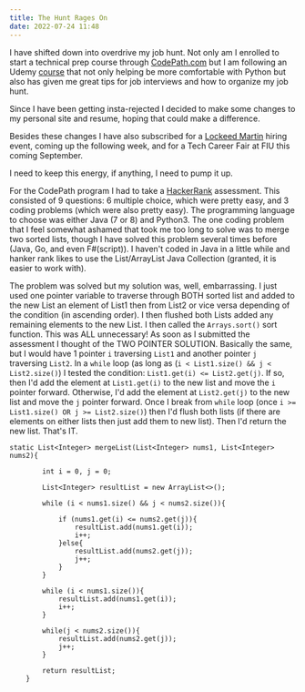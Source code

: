```yaml
---
title: The Hunt Rages On
date: 2022-07-24 11:48
---
```


<!-- markdownlint-disable -->

I have shifted down into overdrive my job hunt. Not only am I enrolled to start a technical prep course through <a href="https://codepath.com">CodePath.com</a> but I am following an Udemy <a href="https://www.udemy.com/course/python-for-data-structures-algorithms-and-interviews/">course</a> that not only helping be more comfortable with Python but also has given me great tips for job interviews and how to organize my job hunt.

Since I have been getting insta-rejected I decided to make some changes to my personal site and resume, hoping that could make a difference.

Besides these changes I have also subscribed for a <a href="https://lockheedmartin.com/en-us/index.html/">Lockeed Martin</a> hiring event, coming up the following week, and for a Tech Career Fair at FIU this coming September.

I need to keep this energy, if anything, I need to pump it up.

For the CodePath program I had to take a <a href="https://www.hackerrank.com">HackerRank</a> assessment. This consisted of 9 questions: 6 multiple choice, which were pretty easy, and 3 coding problems (which were also pretty easy). The programming language to choose was either Java (7 or 8) and Python3. The one coding problem that I feel somewhat ashamed that took me too long to solve was to merge two sorted lists, though I have solved this problem several times before (Java, Go, and even F#(script)). I haven't coded in Java in a little while and hanker rank likes to use the List/ArrayList Java Collection (granted, it is easier to work with).

The problem was solved but my solution was, well, embarrassing. I just used one pointer variable to traverse through BOTH sorted list and added to the new List an element of List1 then from List2 or vice versa depending of the condition (in ascending order). I then flushed both Lists added any remaining elements to the new List. I then called the `Arrays.sort()` sort function. This was ALL unnecessary! As soon as I submitted the assessment I thought of the TWO POINTER SOLUTION. Basically the same, but I would have 1 pointer `i` traversing `List1` and another pointer `j` traversing `List2`. In a `while` loop (as long as (`i < List1.size() && j < List2.size()`) I tested the condition: `List1.get(i) <= List2.get(j)`. If so, then I'd add the element at `List1.get(i)` to the new list and move the `i` pointer forward. Otherwise, I'd add the element at `List2.get(j)` to the new list and move the `j` pointer forward. Once I break from `while` loop (once `i >= List1.size() OR j >= List2.size()`) then I'd flush both lists (if there are elements on either lists then just add them to new list). Then I'd return the new list. That's IT.

<pre><code>static List&lt;Integer&gt; mergeList(List&lt;Integer&gt; nums1, List&lt;Integer&gt; nums2){

        int i = 0, j = 0;

        List&lt;Integer&gt; resultList = new ArrayList<>();
        
        while (i < nums1.size() && j < nums2.size()){
            
            if (nums1.get(i) <= nums2.get(j)){
                resultList.add(nums1.get(i));
                i++;
            }else{
                resultList.add(nums2.get(j));
                j++;
            }
        }
        
        while (i < nums1.size()){
            resultList.add(nums1.get(i));
            i++;
        }
        
        while(j < nums2.size()){
            resultList.add(nums2.get(j));
            j++;
        }
        
        return resultList;
    }</code></pre>
